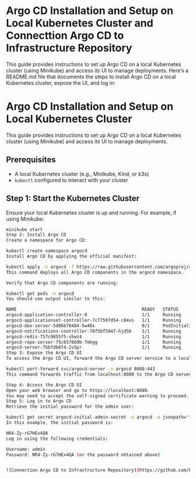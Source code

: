 # Argo CD Installation and Setup on Local Kubernetes Cluster and Connecttion Argo CD to Infrastructure Repository

This guide provides instructions to set up Argo CD on a local Kubernetes cluster (using Minikube) and access its UI to manage deployments.
Here’s a README.md file that documents the steps to install Argo CD on a local Kubernetes cluster, expose the UI, and log in:

# Argo CD Installation and Setup on Local Kubernetes Cluster

This guide provides instructions to set up Argo CD on a local Kubernetes cluster (using Minikube) and access its UI to manage deployments.

## Prerequisites

- A local Kubernetes cluster (e.g., Minikube, Kind, or k3s)
- `kubectl` configured to interact with your cluster

## Step 1: Start the Kubernetes Cluster

Ensure your local Kubernetes cluster is up and running. For example, if using Minikube:

```bash
minikube start
Step 2: Install Argo CD
Create a namespace for Argo CD:

kubectl create namespace argocd
Install Argo CD by applying the official manifest:

kubectl apply -n argocd -f https://raw.githubusercontent.com/argoproj/argo-cd/stable/manifests/install.yaml
This command deploys all Argo CD components in the argocd namespace.

Verify that Argo CD components are running:

kubectl get pods -n argocd
You should see output similar to this:

NAME                                                READY   STATUS            RESTARTS   AGE
argocd-application-controller-0                     1/1     Running           0          5m58s
argocd-applicationset-controller-7c77597d54-c84vs   1/1     Running           0          6m4s
argocd-dex-server-5d86b78484-5w48x                  0/1     PodInitializing   0          6m4s
argocd-notifications-controller-78f5bf5947-hjd56    1/1     Running           0          6m4s
argocd-redis-757c9855f5-shwz4                       1/1     Running           0          6m4s
argocd-repo-server-75c657669b-7mkgg                 1/1     Running           0          6m2s
argocd-server-7bbfdb874-2s5pr                       1/1     Running           0          6m1s
Step 3: Expose the Argo CD UI
To access the Argo CD UI, forward the Argo CD server service to a local port:

kubectl port-forward svc/argocd-server -n argocd 8080:443
This command forwards traffic from localhost:8080 to the Argo CD server.

Step 4: Access the Argo CD UI
Open your web browser and go to https://localhost:8080.
You may need to accept the self-signed certificate warning to proceed.
Step 5: Log in to Argo CD
Retrieve the initial password for the admin user:

kubectl get secret argocd-initial-admin-secret -n argocd -o jsonpath="{.data.password}" | base64 -d
In this example, the initial password is:

NR4-Zy-rG7HEx4QA
Log in using the following credentials:

Username: admin
Password: NR4-Zy-rG7HEx4QA (or the password obtained above)


![Connection Argo CD to Infrastructure Repository](https://github.com/bipro-b/sample-app-infra/blob/main/sample-app/images/arg.png?raw=true)


